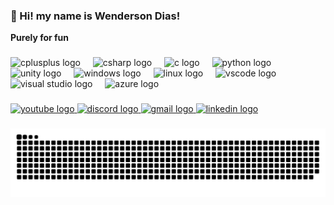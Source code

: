 

### 💛 Hi! my name is Wenderson Dias!
 

**Purely for fun**



###

###

<div align="left">
  <img src="https://cdn.jsdelivr.net/gh/devicons/devicon/icons/cplusplus/cplusplus-original.svg" height="20" alt="cplusplus logo"  />
  <img width="12" />
  <img src="https://cdn.jsdelivr.net/gh/devicons/devicon/icons/csharp/csharp-original.svg" height="20" alt="csharp logo"  />
  <img width="12" />
  <img src="https://cdn.jsdelivr.net/gh/devicons/devicon/icons/c/c-original.svg" height="20" alt="c logo"  />
  <img width="12" />
 <img src="https://cdn.jsdelivr.net/gh/devicons/devicon/icons/python/python-original.svg" height="20" alt="python logo" />
 <img width="12" />
  <img src="https://cdn.jsdelivr.net/gh/devicons/devicon/icons/unity/unity-original.svg" height="20" alt="unity logo"  />
  <img width="12" />
  <img src="https://cdn.jsdelivr.net/gh/devicons/devicon/icons/windows8/windows8-original.svg" height="20" alt="windows logo"  />
  <img width="12" />
  <img src="https://cdn.jsdelivr.net/gh/devicons/devicon/icons/linux/linux-original.svg" height="20" alt="linux logo"  />
  <img width="12" />
  <img src="https://cdn.jsdelivr.net/gh/devicons/devicon/icons/vscode/vscode-original.svg" height="20" alt="vscode logo"  />
  <img width="12" />
  <img src="https://cdn.jsdelivr.net/gh/devicons/devicon/icons/visualstudio/visualstudio-plain.svg" height="20" alt="visual studio logo"  />
  <img width="12" />
  <img src="https://cdn.jsdelivr.net/gh/devicons/devicon/icons/azure/azure-original.svg" height="20" alt="azure logo"  />
</div>

###

<div align="left">
  <a href="https://www.youtube.com/@Collw" target="_blank">
    <img src="https://img.shields.io/static/v1?message=Youtube&logo=youtube&label=&color=FF0000&logoColor=white&labelColor=&style=flat-square" height="20" alt="youtube logo"  />
  </a>
  <a href="https://discord.com/icollw" target="_blank">
    <img src="https://img.shields.io/static/v1?message=Discord&logo=discord&label=&color=7289DA&logoColor=white&labelColor=&style=flat-square" height="20" alt="discord logo"  />
  </a>
  <a href="mailto:collwdev@gmail.com">
    <img src="https://img.shields.io/static/v1?message=Gmail&logo=gmail&label=&color=D14836&logoColor=white&labelColor=&style=flat-square" height="20" alt="gmail logo"  />
  </a>
  <a href="https://www.linkedin.com/in/wenderson-dias-53319027b" target="_blank">
    <img src="https://img.shields.io/static/v1?message=LinkedIn&logo=linkedin&label=&color=0077B5&logoColor=white&labelColor=&style=flat-square" height="20" alt="linkedin logo"  />
  </a>
</div>


###

<picture>
  <source
    media="(prefers-color-scheme: dark)"
    srcset="https://raw.githubusercontent.com/platane/snk/output/github-contribution-grid-snake-dark.svg"
  />
  <source
    media="(prefers-color-scheme: light)"
    srcset="https://raw.githubusercontent.com/platane/snk/output/github-contribution-grid-snake.svg"
  />
  <img
    alt="github contribution grid snake animation"
    src="https://raw.githubusercontent.com/platane/snk/output/github-contribution-grid-snake.svg"
  />
</picture>

###
